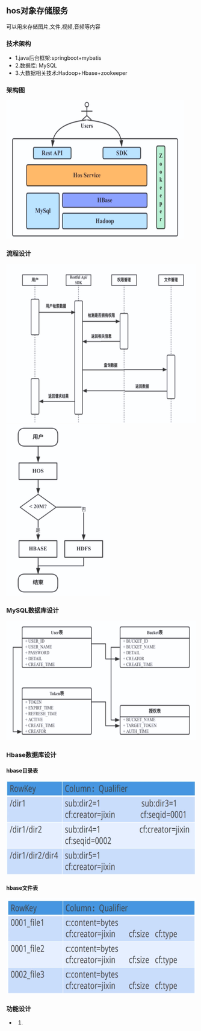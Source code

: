 ## hos对象存储服务
可以用来存储图片,文件,视频,音频等内容

### 技术架构
* 1.java后台框架:springboot+mybatis <br/>
* 2.数据库: MySQL <br/>
* 3.大数据相关技术:Hadoop+Hbase+zookeeper <br/>

### 架构图
![架构图](https://github.com/xiaopengxpgithub/hos/blob/master/imgs/%E6%9E%B6%E6%9E%84%E5%9B%BE.png)

### 流程设计
![流程](https://github.com/xiaopengxpgithub/hos/blob/master/imgs/%E6%B5%81%E7%A8%8B%E5%9B%BE1.png)
![流程](https://github.com/xiaopengxpgithub/hos/blob/master/imgs/%E6%B5%81%E7%A8%8B%E5%9B%BE2.png)

### MySQL数据库设计
![数据库](https://github.com/xiaopengxpgithub/hos/blob/master/imgs/%E6%95%B0%E6%8D%AE%E5%BA%93%E8%AE%BE%E8%AE%A1.png)

### Hbase数据库设计
#### hbase目录表
![目录表](https://github.com/xiaopengxpgithub/hos/blob/master/imgs/%E7%9B%AE%E5%BD%95%E8%A1%A8.png)
#### hbase文件表
![文件表](https://github.com/xiaopengxpgithub/hos/blob/master/imgs/%E6%96%87%E4%BB%B6%E8%A1%A8%E7%BB%93%E6%9E%84.png)


### 功能设计
* 1.

